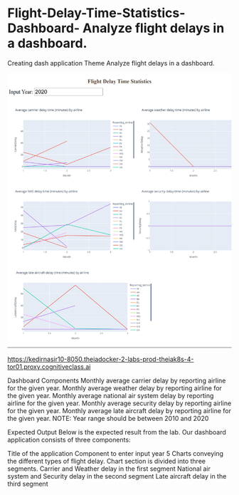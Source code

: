 # Flight-Delay-Time-Statistics-Dashboard- Analyze flight delays in a dashboard.

Creating dash application
Theme
Analyze flight delays in a dashboard.

<p align="center">
<img src="https://github.com/kedibeki/Flight-Delay-Time-Statistics-Dashboard/blob/main/Flight%20Delay%20Time%20Statistics%20Dashboard.jpg" alt=""/>
</p>

https://kedirnasir10-8050.theiadocker-2-labs-prod-theiak8s-4-tor01.proxy.cognitiveclass.ai

Dashboard Components
Monthly average carrier delay by reporting airline for the given year.
Monthly average weather delay by reporting airline for the given year.
Monthly average national air system delay by reporting airline for the given year.
Monthly average security delay by reporting airline for the given year.
Monthly average late aircraft delay by reporting airline for the given year.
NOTE: Year range should be between 2010 and 2020

Expected Output
Below is the expected result from the lab. Our dashboard application consists of three components:

Title of the application
Component to enter input year
5 Charts conveying the different types of flight delay. Chart section is divided into three segments.
Carrier and Weather delay in the first segment
National air system and Security delay in the second segment
Late aircraft delay in the third segment

